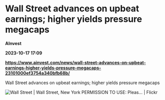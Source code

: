 # Wall Street advances on upbeat earnings; higher yields pressure megacaps
**AInvest**

**2023-10-17 17:09**

**https://www.ainvest.com/news/wall-street-advances-on-upbeat-earnings-higher-yields-pressure-megacaps-23101000ef3754a340bfb68b/**

Wall Street advances on upbeat earnings; higher yields pressure megacaps

![Wall Street | Wall Street, New York PERMISSION TO USE: Pleas… | Flickr](https://u.thsi.cn/outer/https%2Flive.staticflickr.com%2F4378%2F36368295862_59a415e1b8.jpg)